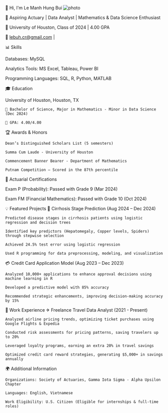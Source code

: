 👋 Hi, I'm Le Manh Hung Bui
![photo](https://github.com/user-attachments/assets/dd34bf3d-ab9e-480a-82cc-f53beb210f81)

  🎯 Aspiring Actuary | Data Analyst | Mathematics & Data Science Enthusiast
  
  📍 University of Houston, Class of 2024 | 4.00 GPA
  
  📧 lebuh.cr@gmail.com |

📊 Skills

  Databases: MySQL
  
  Analytics Tools: MS Excel, Tableau, Power BI
  
  Programming Languages: SQL, R, Python, MATLAB

🎓 Education

  University of Houston, Houston, TX
  
    📌 Bachelor of Science, Major in Mathematics - Minor in Data Science (Dec 2024)
    
    📌 GPA: 4.00/4.00

🏆 Awards & Honors

    Dean’s Distinguished Scholars List (5 semesters)
  
    Summa Cum Laude - University of Houston
  
    Commencement Banner Bearer - Department of Mathematics
  
    Putnam Competition – Scored in the 87th percentile

📜 Actuarial Certifications

  Exam P (Probability): Passed with Grade 9 (Mar 2024)
  
  Exam FM (Financial Mathematics): Passed with Grade 10 (Oct 2024)

💡 Featured Projects
  🔬 Cirrhosis Stage Prediction (Aug 2024 – Dec 2024)
  
    Predicted disease stages in cirrhosis patients using logistic regression and decision trees
    
    Identified key predictors (Hepatomegaly, Copper levels, Spiders) through stepwise selection
    
    Achieved 24.5% test error using logistic regression
    
    Used R programming for data preprocessing, modeling, and visualization

  💳 Credit Card Application Model (Aug 2023 – Dec 2023)
  
    Analyzed 10,000+ applications to enhance approval decisions using machine learning in R
    
    Developed a predictive model with 85% accuracy
    
    Recommended strategic enhancements, improving decision-making accuracy by 15%

💼 Work Experience
  ✈ Freelance Travel Data Analyst (2021 - Present)
  
    Analyzed airline pricing trends, optimizing ticket purchases using Google Flights & Expedia
    
    Conducted risk assessments for pricing patterns, saving travelers up to 20%
    
    Leveraged loyalty programs, earning an extra 20% in travel savings
    
    Optimized credit card reward strategies, generating $5,000+ in savings annually

🌍 Additional Information

    Organizations: Society of Actuaries, Gamma Iota Sigma - Alpha Upsilon Chapter
    
    Languages: English, Vietnamese
    
    Work Eligibility: U.S. Citizen (Eligible for internships & full-time roles)
